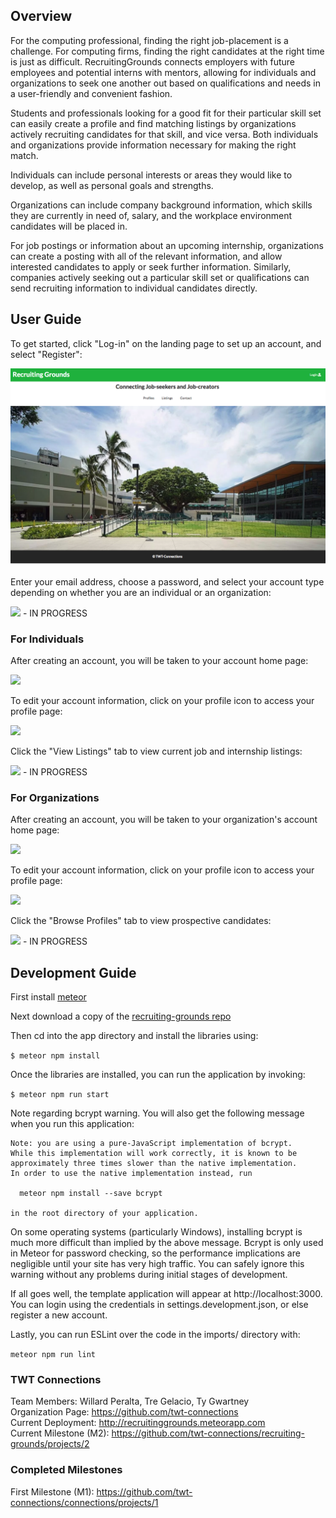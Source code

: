 ## Overview
For the computing professional, finding the right job-placement is a challenge. For computing firms, finding the right candidates at the right time is just as difficult. RecruitingGrounds connects employers with future employees and potential interns with mentors, allowing for individuals and organizations to seek one another out based on qualifications and needs in a user-friendly and convenient fashion.

Students and professionals looking for a good fit for their particular skill set can easily create a profile and find matching listings by organizations actively recruiting candidates for that skill, and vice versa. Both individuals and organizations provide information necessary for making the right match. 

Individuals can include personal interests or areas they would like to develop, as well as personal goals and strengths.

Organizations can include company background information, which skills they are currently in need of, salary, and the workplace environment candidates will be placed in.

For job postings or information about an upcoming internship, organizations can create a posting with all of the relevant information, and allow interested candidates to apply or seek further information. Similarly, companies actively seeking out a particular skill set or qualifications can send recruiting information to individual candidates directly.

## User Guide
To get started, click "Log-in" on the landing page to set up an account, and select "Register":

<a href="link"><img src="/images/LandingPage.png"/></a> 

Enter your email address, choose a password, and select your account type depending on whether you are an individual or an organization:

<a href="link"><img src="/imagesSignInPage.png"/></a> - IN PROGRESS

### For Individuals
After creating an account, you will be taken to your account home page:

<a href="link"><img src="/imagesStudentHomePageMockup.png"/></a>

To edit your account information, click on your profile icon to access your profile page:

<a href="link"><img src="/imagesStudentProfilePageMockup.png"/></a>

Click the "View Listings" tab to view current job and internship listings:

<a href="link"><img src="ViewListingsMockup.png"/></a> - IN PROGRESS

### For Organizations
After creating an account, you will be taken to your organization's account home page:

<a href="link"><img src="/imagesCompanyHomePageMockup.png"/></a>

To edit your account information, click on your profile icon to access your profile page:

<a href="link"><img src="CompanyProfilePageMockup.png"/></a>

Click the "Browse Profiles" tab to view prospective candidates:

<a href="link"><img src="BrowseProfilesMockup.png"/></a> - IN PROGRESS

## Development Guide
First install <a href="https://www.meteor.com/install">meteor</a>

Next download a copy of the <a href="https://github.com/twt-connections/recruiting-grounds">recruiting-grounds repo</a>

Then cd into the app directory and install the libraries using:

```$ meteor npm install```

Once the libraries are installed, you can run the application by invoking:

```$ meteor npm run start```

Note regarding bcrypt warning. You will also get the following message when you run this application:

```
Note: you are using a pure-JavaScript implementation of bcrypt.
While this implementation will work correctly, it is known to be
approximately three times slower than the native implementation.
In order to use the native implementation instead, run

  meteor npm install --save bcrypt

in the root directory of your application.
```

On some operating systems (particularly Windows), installing bcrypt is much more difficult than implied by the above message. Bcrypt is only used in Meteor for password checking, so the performance implications are negligible until your site has very high traffic. You can safely ignore this warning without any problems during initial stages of development.

If all goes well, the template application will appear at http://localhost:3000. You can login using the credentials in settings.development.json, or else register a new account.

Lastly, you can run ESLint over the code in the imports/ directory with:

```meteor npm run lint```

### TWT Connections
Team Members: Willard Peralta, Tre Gelacio, Ty Gwartney <br/>
Organization Page: <a href="https://github.com/twt-connections">https://github.com/twt-connections</a> <br/>
Current Deployment: <a href="http://recruitinggrounds.meteorapp.com">http://recruitinggrounds.meteorapp.com</a> <br/>
Current Milestone (M2): <a href="https://github.com/twt-connections/recruiting-grounds/projects/2">https://github.com/twt-connections/recruiting-grounds/projects/2<a/>

### Completed Milestones
First Milestone (M1): <a href="https://github.com/twt-connections/connections/projects/1">https://github.com/twt-connections/connections/projects/1</a>

